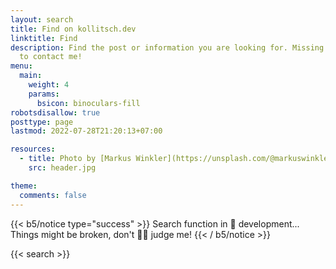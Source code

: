 ```yaml
---
layout: search
title: Find on kollitsch.dev
linktitle: Find
description: Find the post or information you are looking for. Missing something? Feel free
  to contact me!
menu:
  main:
    weight: 4
    params:
      bsicon: binoculars-fill
robotsdisallow: true
posttype: page
lastmod: 2022-07-28T21:20:13+07:00

resources:
  - title: Photo by [Markus Winkler](https://unsplash.com/@markuswinkler) via [Unsplash](https://unsplash.com/)
    src: header.jpg

theme:
  comments: false
---
```


{{< b5/notice type="success" >}}
Search function in 🔨 development... Things might be broken, don't 🧑‍⚖️ judge me!
{{< / b5/notice >}}

{{< search >}}
